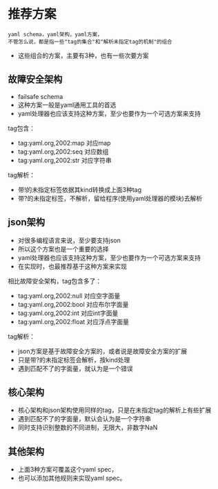 # 推荐方案

    yaml schema，yaml架构，yaml方案，
    不管怎么说，都是指一些"tag的集合"和"解析未指定tag的机制"的组合

- 这些组合的方案，主要有3种，也有一些次要方案

## 故障安全架构

- failsafe schema
- 这种方案一般是yaml通用工具的首选
- yaml处理器也应该支持这种方案，至少也要作为一个可选方案来支持

tag包含：
- tag:yaml.org,2002:map 对应map
- tag:yaml.org,2002:seq 对应数组
- tag:yaml.org,2002:str 对应字符串

tag解析：
- 带!的未指定标签依据其kind转换成上面3种tag
- 带?的未指定标签，不解析，留给程序(使用yaml处理器的模块)去解析

## json架构

- 对很多编程语言来说，至少要支持json
- 所以这个方案也是一个重要的选择
- yaml处理器也应该支持这种方案，至少也要作为一个可选方案来支持
- 在实现时，也最推荐基于这种方案来实现

相比故障安全架构，tag包含多了：
- tag:yaml.org,2002:null 对应空字面量
- tag:yaml.org,2002:bool 对应布尔字面量
- tag:yaml.org,2002:int  对应int字面量
- tag:yaml.org,2002:float 对应浮点字面量

tag解析：
- json方案是基于故障安全方案的，或者说是故障安全方案的扩展
- 只是带?的未指定标签会解析，按kind处理
- 遇到匹配不了的字面量，就认为是一个错误

## 核心架构

- 核心架构和json架构使用同样的tag，只是在未指定tag的解析上有些扩展
- 遇到匹配不了的字面量，默认会认为是一个字符串
- 同时支持识别整数的不同进制，无限大，非数字NaN

## 其他架构

- 上面3种方案可覆盖这个yaml spec，
- 也可以添加其他规则来实现yaml spec。
